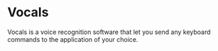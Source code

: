 Vocals
======

Vocals is a voice recognition software that let you send any keyboard commands to the application of your choice. 
